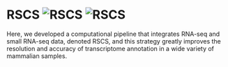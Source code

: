 # RSCS  ![RSCS](https://img.shields.io/github/license/summus-kong/RSCS)  ![RSCS](https://img.shields.io/gitlab/coverage/summus-kong/RSCS/master)
Here, we developed a computational pipeline that integrates RNA-seq and small RNA-seq data, denoted RSCS, and this strategy greatly improves the resolution and accuracy of transcriptome annotation in a wide variety of mammalian samples.
